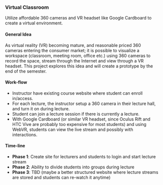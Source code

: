 ### Virtual Classroom
Utilize affordable 360 cameras and VR headset like Google Cardboard to create a virtual environment.

#### General Idea
As virtual reality (VR) becoming mature, and reasonable priced 360 cameras entering the consumer market; it is possible to visualize a workspace (classroom, meeting room, office etc.) using 360 cameras to record the space, stream through the Internet and view through a VR headset. This project explores this idea and will create a prototype by the end of the semester.

#### Work-flow
- Instructor have existing course website where student can enroll in/access.
- For each lecture, the instructor setup a 360 camera in their lecture hall, and turn it on during lecture.
- Student can join a lecture session if there is currently a lecture.
- With Google Cardboard (or similar VR headset, since Oculus Rift and HTC Vive are probably too expensive for most students) and using WebVR, students can view the live stream and possibly with interactions.

#### Time-line
- **Phase 1**: Create site for lecturers and students to login and start lecture stream
- **Phase 2**: Ability to divide students into groups during lecture
- **Phase 3**: TBD (maybe a better structured website where lecture streams are stored and students can re-watch it anytime)

